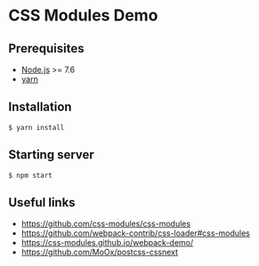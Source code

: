 # CSS Modules Demo

## Prerequisites
- [Node.js](https://nodejs.org/en/download/) >= 7.6
- [yarn](https://yarnpkg.com/en/docs/install)

## Installation
```
$ yarn install
```

## Starting server
```
$ npm start
```

## Useful links
- https://github.com/css-modules/css-modules
- https://github.com/webpack-contrib/css-loader#css-modules
- https://css-modules.github.io/webpack-demo/
- https://github.com/MoOx/postcss-cssnext
